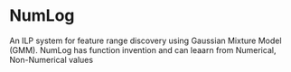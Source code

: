 # NumLog
An ILP system for feature range discovery using Gaussian Mixture Model (GMM).
NumLog has function invention and can leaarn from Numerical, Non-Numerical values 
